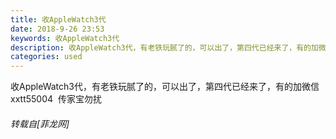 ```yaml
---
title: 收AppleWatch3代
date: 2018-9-26 23:53
keywords: 收AppleWatch3代
description: 收AppleWatch3代，有老铁玩腻了的，可以出了，第四代已经来了，有的加微信 xxtt55004  传家宝勿扰
categories: used
---
```

<td class="t_f" id="postmessage_1886048">

收AppleWatch3代，有老铁玩腻了的，可以出了，第四代已经来了，有的加微信 xxtt55004  传家宝勿扰</td>
###### 转载自[菲龙网]